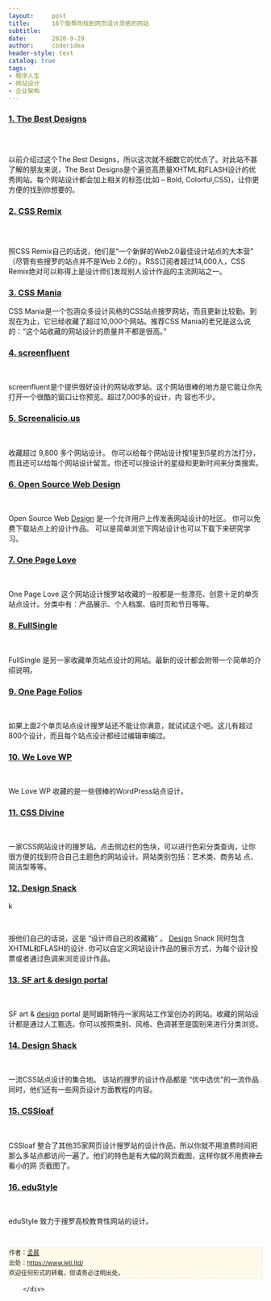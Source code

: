 ```yaml
---
layout:     post
title:      16个能帮你找到网页设计灵感的网站
subtitle:   
date:       2020-9-29
author:     coderidea
header-style: text
catalog: true
tags:
- 程序人生
- 网站设计
- 企业架构
--- 
```

<div class="postBody">
			<div id="cnblogs_post_body" class="blogpost-body"><h3><a title="The Best Designs" href="http://www.thebestdesigns.com/">1. The Best Designs</a></h3>
<h3> </h3>
<p>以前介绍过这个The Best Designs，所以这次就不细数它的优点了。对此站不甚了解的朋友来说，The Best Designs是个遍览高质量XHTML和FLASH设计的优秀网站。每个网站设计都会加上相关的标签(比如 – Bold, Colorful,CSS)，让你更方便的找到你想要的。</p>
<h3><a title="CSS Remix" href="http://cssremix.com/">2. CSS Remix</a></h3>
<h3> </h3>
<p>照CSS Remix自己的话说，他们是“一个新鲜的Web2.0最佳设计站点的大本营” （尽管有些搜罗的站点并不是Web 2.0的）。RSS订阅者超过14,000人，CSS Remix绝对可以称得上是设计师们发现别人设计作品的主流网站之一。</p>
<h3><a title="CSS Mania" href="http://cssmania.com/">3. CSS Mania</a></h3>
<p>CSS Mania是一个包涵众多设计风格的CSS站点搜罗网站，而且更新比较勤。到现在为止，它已经收藏了超过10,000个网站。推荐CSS Mania的老兄是这么说的：“这个站收藏的网站设计的质量并不都是很高。”</p>
<h3><a title="screenfluent" href="http://screenfluent.com/">4. screenfluent</a></h3>
<p> </p>
<p>screenfluent是个提供很好设计的网站收罗站。这个网站很棒的地方是它能让你先打开一个很酷的窗口让你预览。超过7,000多的设计，内 容也不少。</p>
<h3><a title="Screenalicio" href="http://www.screenalicious.com/">5. Screenalicio.us</a></h3>
<p> </p>
<p>收藏超过 9,800 多个网站设计。 你可以给每个网站设计按1星到5星的方法打分，而且还可以给每个网站设计留言。你还可以按设计的星级和更新时间来分类搜索。</p>
<h3><a title="Open Source Web Design" href="http://www.oswd.org/">6. Open Source Web Design</a></h3>
<p> </p>
<p>Open Source Web <a class="internal_tag st_tag" title="Posts tagged with Design" href="http://www.iwanna.cn/tags/design/">Design</a> 是一个允许用户上传发表网站设计的社区。 你可以免费下载站点上的设计作品。 可以是简单浏览下网站设计也可以下载下来研究学习。</p>
<h3><a title="One Page Love" href="http://onepagelove.com/">7. One Page Love</a></h3>
<p> </p>
<p>One Page Love 这个网站设计搜罗站收藏的一般都是一些漂亮、创意十足的单页站点设计。分类中有：产品展示、个人档案、临时页和节日等等。</p>
<h3><a title="FullSingle" href="http://www.fullsingle.com/">8. FullSingle</a></h3>
<p> </p>
<p>FullSingle 是另一家收藏单页站点设计的网站。最新的设计都会附带一个简单的介绍说明。</p>
<h3><a title="One Page Folios" href="http://onepagefolios.com/">9. One Page Folios</a></h3>
<p> </p>
<p>如果上面2个单页站点设计搜罗站还不能让你满意，就试试这个吧。这儿有超过800个设计，而且每个站点设计都经过编辑审编过。</p>
<h3><a title="We Love WP" href="http://welovewp.com/">10. We Love WP</a></h3>
<p> </p>
<p>We Love WP 收藏的是一些很棒的WordPress站点设计。</p>
<h3><a title="CSS Divine" href="http://cssdivine.com/">11. CSS Divine</a></h3>
<p> </p>
<p>一家CSS网站设计的搜罗站。点击侧边栏的色块，可以进行色彩分类查询，让你很方便的找到符合自己主题色的网站设计。网站类别包括：艺术类、商务站 点、简洁型等等。</p>
<h3><a title="Design Snack" href="http://www.designsnack.com/">12. Design Snack</a></h3>
<p>k </p>
<div> </div>
<p>按他们自己的话说，这是 “设计师自己的收藏箱” 。 <a class="internal_tag st_tag" title="Posts tagged with Design" href="http://www.iwanna.cn/tags/design/">Design</a> Snack 同时包含XHTML和FLASH的设计. 你可以自定义网站设计作品的展示方式，为每个设计投票或者通过色调来浏览设计作品。</p>
<h3><a title="SF art &amp; design portal" href="http://www.strangefruits.nl/">13. SF art &amp; design portal</a></h3>
<p> </p>
<p>SF art &amp; <a class="internal_tag st_tag" title="Posts tagged with Design" href="http://www.iwanna.cn/tags/design/">design</a> portal 是阿姆斯特丹一家网站工作室创办的网站。收藏的网站设计都是通过人工甄选。你可以按照类别、风格、色调甚至是国别来进行分类浏览。</p>
<h3><a title="Design Shack" href="http://designshack.co.uk/gallery/all/">14. Design Shack</a></h3>
<p> </p>
<p>一流CSS站点设计的集合地。 该站的搜罗的设计作品都是 “优中选优”的一流作品. 同时，他们还有一些网页设计方面教程的内容。</p>
<h3><a title="CSSloaf" href="http://www.cssloaf.com/">15. CSSloaf</a></h3>
<p> </p>
<p>CSSloaf 整合了其他35家网页设计搜罗站的设计作品，所以你就不用浪费时间把那么多站点都访问一遍了。他们的特色是有大幅的网页截图，这样你就不用费神去看小的网 页截图了。</p>
<h3><a title="eduStyle" href="http://www.edustyle.net/">16. eduStyle</a></h3>
<p> </p>
<p>eduStyle 致力于搜罗高校教育性网站的设计。</p>


<div id="ckepop"> </div>
<div>
<p id="PSignature" style="line-height:20px;background:#FFFAEA no-repeat 2% 50%;font-size:12px;border:#e0e0e0 1px dashed;">作者：<a href="https://www.leti.ltd/">孟晨</a> <br /> 出处：<a href="https://www.leti.ltd/">https://www.leti.ltd/</a> <br />欢迎任何形式的转载，但请务必注明出处。</p>
</div></div><div id="MySignature"></div>
<div class="clear"></div>
<div id="blog_post_info_block">
<div id="BlogPostCategory"></div>
<div id="EntryTag"></div>
<div id="blog_post_info">
</div>
<div class="clear"></div>
<div id="post_next_prev"></div>
</div>


		</div>